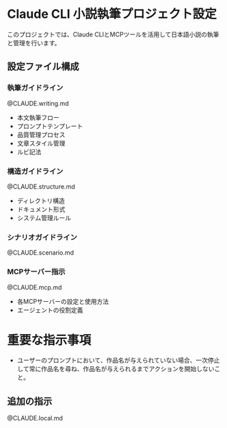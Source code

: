 # Claude CLI 小説執筆プロジェクト設定

このプロジェクトでは、Claude CLIとMCPツールを活用して日本語小説の執筆と管理を行います。

## 設定ファイル構成

### 執筆ガイドライン
@CLAUDE.writing.md
- 本文執筆フロー
- プロンプトテンプレート
- 品質管理プロセス
- 文章スタイル管理
- ルビ記法

### 構造ガイドライン
@CLAUDE.structure.md
- ディレクトリ構造
- ドキュメント形式
- システム管理ルール

### シナリオガイドライン
@CLAUDE.scenario.md

### MCPサーバー指示
@CLAUDE.mcp.md
- 各MCPサーバーの設定と使用方法
- エージェントの役割定義

# 重要な指示事項
- ユーザーのプロンプトにおいて、作品名が与えられていない場合、一次停止して常に作品名を尋ね、作品名が与えられるまでアクションを開始しないこと。

## 追加の指示
@CLAUDE.local.md
